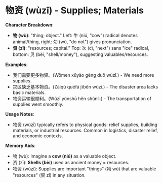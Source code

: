# **物资 (wùzī) - Supplies; Materials**

**Character Breakdown**:  
- **物 (wù)**: "thing; object." Left: 牛 (niú, "cow") radical denotes animal/thing, right: 勿 (wù, "do not") gives pronunciation.  
- **资 (zī)**: "resources; capital." Top: 次 (cì, "next") sans "ice" radical, bottom: 贝 (bèi, "shell/money"), suggesting valuables/resources.

**Examples**:  
- 我们需要更多物资。(Wǒmen xūyào gèng duō wùzī.) - We need more supplies.  
- 灾区缺乏基本物资。(Zāiqū quēfá jīběn wùzī.) - The disaster area lacks basic materials.  
- 物资运输很顺利。(Wùzī yùnshū hěn shùnlì.) - The transportation of supplies went smoothly.

**Usage Notes**:  
- 物资 (wùzī) typically refers to physical goods: relief supplies, building materials, or industrial resources. Common in logistics, disaster relief, and economic contexts.

**Memory Aids**:  
- 物 (wù): Imagine a **cow (niú)** as a valuable object.  
- 资 (zī): **Shells (bèi)** used as ancient money = resources.  
- 物资 (wùzī): Supplies are important "things" (物 wù) that are valuable "resources" (资 zī) in any situation.